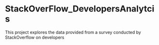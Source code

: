 # StackOverFlow_DevelopersAnalytcis
This project explores the data provided from a survey conducted by StackOverflow on developers  
